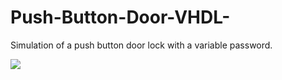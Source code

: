 # Push-Button-Door-VHDL-
Simulation of a push button door lock with a variable password.


![](link-to-image)
